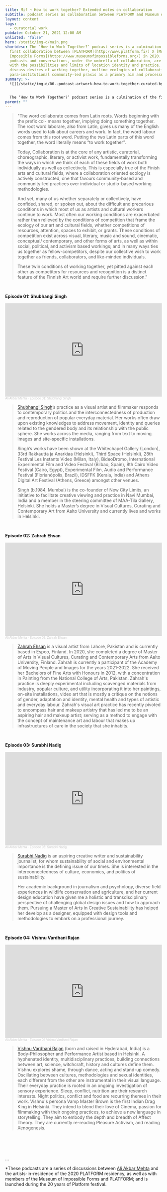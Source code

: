 ```yaml
---
title: Mif ~ How to work together? Extended notes on collaboration
subtitle: podcast series as collaboration between PLATFORM and Museum of Impossibe Forms
layout: content
tags:
  - curatorial work
pubdate: October 21, 2021 12:00 AM
unlisted: "false"
hero: /static/img-d/main.png
shortdesc: The ‘How to Work Together?’ podcast series is a culmination of the
  first collaboration between [PLATFORM](http://www.platform.fi/) X [Museum of
  Impossible Forms](https://www.museumofimpossibleforms.org/) in 2020. These
  podcasts and conversations, under the umbrella of collaboration, are infused
  with the possibilities and limits of location identity and practice. They
  discuss desires of working together, outline ecologies of collaboration, and
  para-institutional community-led praxis as a primary aim and processual goal.
summary: >-
  ![](/static/img-d/06.-podcast-artwork-how-to-work-together-curated-by-ali-akbar-mehta.png)


  The ‘How to Work Together?’ podcast series is a culmination of the first collaboration between [PLATFORM](http://www.platform.fi/) X [Museum of Impossible Forms](https://www.museumofimpossibleforms.org/) in 2020. These podcasts and conversations, under the umbrella of collaboration, are infused with the possibilities and limits of location identity and practice. They discuss desires of working together, outline ecologies of collaboration, and para-institutional community-led praxis as a primary aim and processual goal.
parent: ""
---
```

> "The word collaborate comes from Latin roots. Words beginning with the prefix col- means together, implying doing something together. The root word laborare, also from Latin, gives us many of the English words used to talk about careers and work. In fact, the word labour comes from this root word. Putting the two Latin parts of this word together, the word literally means “to work together”.
>
> Today, Collaboration is at the core of any artistic, curatorial, choreographic, literary, or activist work, fundamentally transforming the ways in which we think of each of these fields of work both individually as well as collectively. This is especially true of the Finish arts and cultural fields, where a collaboration oriented ecology is actively constructed, one that favours community-based and community-led practices over individual or studio-based working methodologies.
>
> And yet, many of us whether separately or collectively, have confided, shared, or spoken out, about the difficult and precarious conditions in which most of us as artists and cultural workers continue to work. Most often our working conditions are exacerbated rather than relieved by the conditions of competition that frame the ecology of our art and cultural fields, whether competitions of resources, attention, spaces to exhibit, or grants. These conditions of competition exist across visual, literary, music and sound, cinematic, conceptual/ contemporary, and other forms of arts, as well as within social, political, and activism based workings; and in many ways ties us together as fellow-competitors, despite our collective wish to work together as friends, collaborators, and like-minded individuals.
>
> These twin conditions of working together, yet pitted against each other as competitors for resources and recognition is a distinct feature of the Finnish Art world and require further discussion."

<br/>

**Episode 01: Shubhangi Singh**

<iframe width="100%" height="300" scrolling="no" frameborder="no" allow="autoplay" src="https://w.soundcloud.com/player/?url=https%3A//api.soundcloud.com/tracks/1144068760&color=%23ff5500&auto_play=false&hide_related=false&show_comments=true&show_user=true&show_reposts=false&show_teaser=true&visual=true"></iframe><div style="font-size: 10px; color: #cccccc;line-break: anywhere;word-break: normal;overflow: hidden;white-space: nowrap;text-overflow: ellipsis; font-family: Interstate,Lucida Grande,Lucida Sans Unicode,Lucida Sans,Garuda,Verdana,Tahoma,sans-serif;font-weight: 100;"><a href="https://soundcloud.com/ali-akbar-mehta" title="Ali Akbar Mehta" target="_blank" style="color: #cccccc; text-decoration: none;">Ali Akbar Mehta</a> · <a href="https://soundcloud.com/ali-akbar-mehta/episode-01-shubhangi-singh" title="Episode 01: Shubhangi Singh" target="_blank" style="color: #cccccc; text-decoration: none;">Episode 01: Shubhangi Singh</a></div>

> [Shubhangi Singh](http://shubhangi-singh.com/)’s practice as a visual artist and filmmaker responds to contemporary politics and the interconnectedness of production and reproduction of popular everyday material. Her works often draw upon existing knowledges to address movement, identity and queries related to the gendered body and its relationship with the public sphere. She works across the media, ranging from text to moving images and site-specific installations.
>
> Singh’s works have been shown at the Whitechapel Gallery (London), 33rd Rakkautta ja Anarkiaa (Helsinki), Third Space (Helsinki), 28th Festival Les Instants Video (Milan, Italy), BideoDromo, International Experimental Film and Video Festival (Bilbao, Spain), 8th Cairo Video Festival (Cairo, Egypt), Experimental Film, Audio and Performance Festival (Florianópolis, Brazil), IDSFFK (Kerala, India) and Athens Digital Art Festival (Athens, Greece) amongst other venues.
>
> Singh (b.1984, Mumbai) is the co-founder of New City Limits, an initiative to facilitate creative viewing and practice in Navi Mumbai, India and a member in the steering committee of MAA-Tila Gallery, Helsinki. She holds a Master’s degree in Visual Cultures, Curating and Contemporary Art from Aalto University and currently lives and works in Helsinki.

<br/>

**Episode 02: Zahrah Ehsan**

<iframe width="100%" height="300" scrolling="no" frameborder="no" allow="autoplay" src="https://w.soundcloud.com/player/?url=https%3A//api.soundcloud.com/tracks/1144023901&color=%23ff5500&auto_play=false&hide_related=false&show_comments=true&show_user=true&show_reposts=false&show_teaser=true&visual=true"></iframe><div style="font-size: 10px; color: #cccccc;line-break: anywhere;word-break: normal;overflow: hidden;white-space: nowrap;text-overflow: ellipsis; font-family: Interstate,Lucida Grande,Lucida Sans Unicode,Lucida Sans,Garuda,Verdana,Tahoma,sans-serif;font-weight: 100;"><a href="https://soundcloud.com/ali-akbar-mehta" title="Ali Akbar Mehta" target="_blank" style="color: #cccccc; text-decoration: none;">Ali Akbar Mehta</a> · <a href="https://soundcloud.com/ali-akbar-mehta/episode-02-zahrah-ehsan" title="Episode 02: Zahrah Ehsan" target="_blank" style="color: #cccccc; text-decoration: none;">Episode 02: Zahrah Ehsan</a></div>

> [Zahrah Ehsan](https://www.zahrahehsan.com/) is a visual artist from Lahore, Pakistan and is currently based in Espoo, Finland. In 2020, she completed a degree of Master of Arts in Visual Cultures, Curating and Contemporary Arts from Aalto University, Finland. Zahrah is currently a participant of the Academy of Moving People and Images for the years 2021-2022. She received her Bachelors of Fine Arts with Honours in 2012, with a concentration in Painting from the National College of Arts, Pakistan. Zahrah's practice is deeply experimental including scavenged materials from industry, popular culture, and utility incorporating it into her paintings, on-site installations, video art that is mostly a critique on the notions of gender, adaptation and identity, mental health and types of artistic and everyday labour. Zahrah's visual art practice has recently pivoted to encompass hair and makeup artistry that has led me to be an aspiring hair and makeup artist; serving as a method to engage with the concept of maintenance art and labour that makes up infrastructures of care in the society that she inhabits.

<br/>

**Episode 03: Surabhi Nadig**

<iframe width="100%" height="300" scrolling="no" frameborder="no" allow="autoplay" src="https://w.soundcloud.com/player/?url=https%3A//api.soundcloud.com/tracks/1144028317&color=%23ff5500&auto_play=false&hide_related=false&show_comments=true&show_user=true&show_reposts=false&show_teaser=true&visual=true"></iframe><div style="font-size: 10px; color: #cccccc;line-break: anywhere;word-break: normal;overflow: hidden;white-space: nowrap;text-overflow: ellipsis; font-family: Interstate,Lucida Grande,Lucida Sans Unicode,Lucida Sans,Garuda,Verdana,Tahoma,sans-serif;font-weight: 100;"><a href="https://soundcloud.com/ali-akbar-mehta" title="Ali Akbar Mehta" target="_blank" style="color: #cccccc; text-decoration: none;">Ali Akbar Mehta</a> · <a href="https://soundcloud.com/ali-akbar-mehta/episode-03-surabhi-nadig" title="Episode 03: Surabhi Nadig" target="_blank" style="color: #cccccc; text-decoration: none;">Episode 03: Surabhi Nadig</a></div>

> [Surabhi Nadig](https://www.surabhinadig.com/) is an aspiring creative writer and sustainability journalist, for whom sustainability of social and environmental importance is the defining issue of our times. She is interested in the interconnectedness of culture, economics, and politics of sustainability.
>
> Her academic background in journalism and psychology, diverse field experiences in wildlife conservation and agriculture, and her current design education have given me a holistic and transdisciplinary perspective of challenging global design issues and how to approach them. Pursuing a Master of Arts in Creative Sustainability has helped her develop as a designer, equipped with design tools and methodologies to embark on a professional journey.

<br/>

**Episode 04: Vishnu Vardhani Rajan**

<iframe width="100%" height="300" scrolling="no" frameborder="no" allow="autoplay" src="https://w.soundcloud.com/player/?url=https%3A//api.soundcloud.com/tracks/1146114229&color=%23ff5500&auto_play=false&hide_related=false&show_comments=true&show_user=true&show_reposts=false&show_teaser=true&visual=true"></iframe><div style="font-size: 10px; color: #cccccc;line-break: anywhere;word-break: normal;overflow: hidden;white-space: nowrap;text-overflow: ellipsis; font-family: Interstate,Lucida Grande,Lucida Sans Unicode,Lucida Sans,Garuda,Verdana,Tahoma,sans-serif;font-weight: 100;"><a href="https://soundcloud.com/ali-akbar-mehta" title="Ali Akbar Mehta" target="_blank" style="color: #cccccc; text-decoration: none;">Ali Akbar Mehta</a> · <a href="https://soundcloud.com/ali-akbar-mehta/episode-04-vishnu-vardhani-rajan" title="Episode 04 Vishnu Vardhani Rajan" target="_blank" style="color: #cccccc; text-decoration: none;">Episode 04 Vishnu Vardhani Rajan</a></div>

> [Vishnu Vardhani Rajan](https://www.vishnuvardhani.com/) (born and raised in Hyderabad, India) is a Body-Philosopher and Performance Artist based in Helsinki. A hyphenated identity, multidisciplinary practices, building connections between art, science, witchcraft, history and cultures define them. Vishnu explores shame, through dance, acting and stand-up comedy. Oscillating between cultures, methodologies and sexual identities, each different from the other are instrumental in their visual language. Their everyday practice is rooted in an ongoing investigation of sensory experience. Sleep, conflict, nutrition are their research interests. Night politics, conflict and food are recurring themes in their work. Vishnu's persona Vamp Master Brown is the first Indian Drag King in Helsinki. They intend to blend their love of Cinema, passion for filmmaking with their ongoing practices, to achieve a new language in storytelling. They aim to embody the depth and breadth of Affect Theory. They are currently re-reading Pleasure Activism, and reading Xenogenesis.

<br/>\
<br/>\
...

\*These podcasts are a series of discussions between [Ali Akbar Mehta](https://aliakbarmehta.com/) and the artists-in-residence of the 2020 PLATFORM residency, as well as with members of the Museum of Impossible Forms and PLATFORM; and is launched during the 20 years of Platform festival.